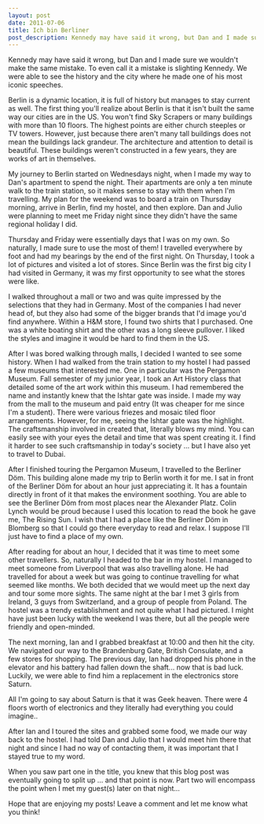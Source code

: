 ```yaml
---
layout: post
date: 2011-07-06
title: Ich bin Berliner
post_description: Kennedy may have said it wrong, but Dan and I made sure we wouldn't make the same mistake. To even call it a mistake is slighting Kennedy. We were able to see the history and the city where he made one of his most iconic speeches.
---
```

Kennedy may have said it wrong, but Dan and I made sure we wouldn't make the same mistake. To even call it a mistake is slighting Kennedy. We were able to see the history and the city where he made one of his most iconic speeches.

Berlin is a dynamic location, it is full of history but manages to stay current as well. The first thing you'll realize about Berlin is that it isn't built the same way our cities are in the US. You won't find Sky Scrapers or  many buildings with more than 10 floors. The highest points are either church steeples or TV towers. However, just because there aren't many tall buildings does not mean the buildings lack grandeur. The architecture and attention to detail is beautiful. These buildings weren't constructed in a few years, they are works of art in themselves.

My journey to Berlin started on Wednesdays night, when I made my way to Dan's apartment to spend the night. Their apartments are only a ten minute walk to the train station, so it makes sense to stay with them when I'm travelling. My plan for the weekend was to board a train on Thursday morning, arrive in Berlin, find my hostel, and then explore. Dan and Julio were planning to meet me Friday night since they didn't have the same regional holiday I did.

Thursday and Friday were essentially days that I was on my own. So naturally, I made sure to use the most of them! I travelled everywhere by foot and had my bearings by the end of the first night. On Thursday, I took a lot of pictures and visited a lot of stores. Since Berlin was the first big city I had visited in Germany, it was my first opportunity to see what the stores were like.

I walked throughout a mall or two and was quite impressed by the selections that they had in Germany. Most of the companies I had never head of, but they also had some of the bigger brands that I'd image you'd find anywhere. Within a H&M store, I found two shirts that I purchased. One was a white boating shirt and the other was a long sleeve pullover. I liked the styles and imagine it would be hard to find them in the US.

After I was bored walking through malls, I decided I wanted to see some history. When I had walked from the train station to my hostel I had passed a few museums that interested me. One in particular was the Pergamon Museum. Fall semester of my junior year, I took an Art History class that detailed some of the art work within this museum. I had remembered the name and instantly knew that the Ishtar gate was inside. I made my way from the mall to the museum and paid entry (It was cheaper for me since I'm a student). There were various friezes and mosaic tiled floor arrangements. However, for me, seeing the Ishtar gate was the highlight. The craftsmanship involved in created that, literally blows my mind. You can easily see with your eyes the detail and time that was spent creating it. I find it harder to see such craftsmanship in today's society ... but I have also yet to travel to Dubai.

After I finished touring the Pergamon Museum, I travelled to the Berliner Döm. This building alone made my trip to Berlin worth it for me. I sat in front of the Berliner Döm for about an hour just appreciating it. It has a fountain directly in front of it that makes the environment soothing. You are able to see the Berliner Döm from most places near the Alexander Platz. Colin Lynch would be proud because I used this location to read the book he gave me, The Rising Sun. I wish that I had a place like the Berliner Döm in Blomberg so that I could go there everyday to read and relax. I suppose I'll just have to find a place of my own.

After reading for about an hour, I decided that it was time to meet some other travellers. So, naturally I headed to the bar in my hostel. I managed to meet someone from Liverpool that was also travelling alone. He had travelled for about a week but was going to continue travelling for what seemed like months. We both decided that we would meet up the next day and tour some more sights. The same night at the bar I met 3 girls from Ireland, 3 guys from Switzerland, and a group of people from Poland. The hostel was a trendy establishment and not quite what I had pictured. I might have just been lucky with the weekend I was there, but all the people were friendly and open-minded.

The next morning, Ian and I grabbed breakfast at 10:00 and then hit the city. We navigated our way to the Brandenburg Gate, British Consulate, and a few stores for shopping. The previous day, Ian had dropped his phone in the elevator and his battery had fallen down the shaft... now that is bad luck. Luckily, we were able to find him a replacement in the electronics store Saturn.

All I'm going to say about Saturn is that it was Geek heaven. There were 4 floors worth of electronics and they literally had everything you could imagine..

After Ian and I toured the sites and grabbed some food, we made our way back to the hostel. I had told Dan and Julio that I would meet him there that night and since I had no way of contacting them, it was important that I stayed true to my word.

When you saw part one in the title, you knew that this blog post was eventually going to split up ... and that point is now. Part two will encompass the point when I met my guest(s) later on that night...

Hope that are enjoying my posts! Leave a comment and let me know what you think!
